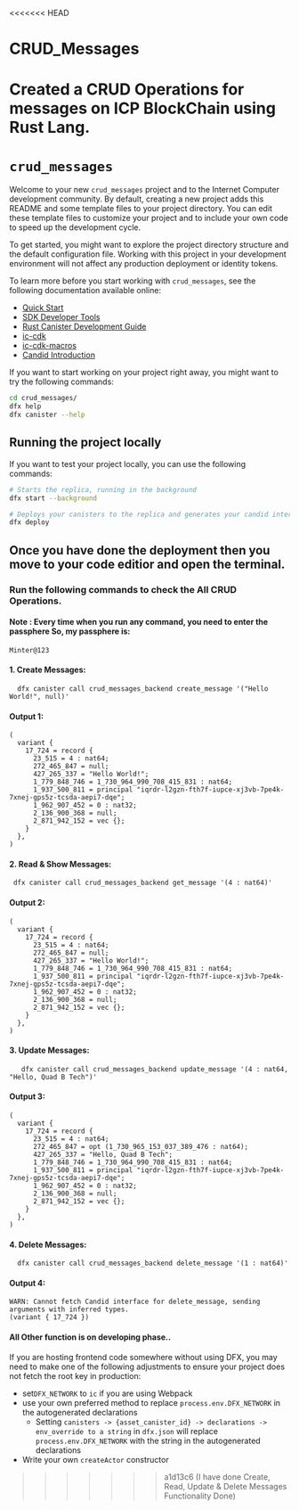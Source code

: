 <<<<<<< HEAD
# CRUD_Messages
Created a CRUD Operations for messages on ICP BlockChain using Rust Lang.
=======
# `crud_messages`

Welcome to your new `crud_messages` project and to the Internet Computer development community. By default, creating a new project adds this README and some template files to your project directory. You can edit these template files to customize your project and to include your own code to speed up the development cycle.

To get started, you might want to explore the project directory structure and the default configuration file. Working with this project in your development environment will not affect any production deployment or identity tokens.

To learn more before you start working with `crud_messages`, see the following documentation available online:

- [Quick Start](https://internetcomputer.org/docs/current/developer-docs/setup/deploy-locally)
- [SDK Developer Tools](https://internetcomputer.org/docs/current/developer-docs/setup/install)
- [Rust Canister Development Guide](https://internetcomputer.org/docs/current/developer-docs/backend/rust/)
- [ic-cdk](https://docs.rs/ic-cdk)
- [ic-cdk-macros](https://docs.rs/ic-cdk-macros)
- [Candid Introduction](https://internetcomputer.org/docs/current/developer-docs/backend/candid/)

If you want to start working on your project right away, you might want to try the following commands:

```bash
cd crud_messages/
dfx help
dfx canister --help
```

## Running the project locally

If you want to test your project locally, you can use the following commands:

```bash
# Starts the replica, running in the background
dfx start --background

# Deploys your canisters to the replica and generates your candid interface
dfx deploy
```

## Once you have done the deployment then you move to your code editior and open the terminal.

### Run the following commands to check the All CRUD Operations.

#### Note : Every time when you run any command, you need to enter the passphere So, my passphere is:
```
Minter@123
```

#### 1. Create Messages:
```
  dfx canister call crud_messages_backend create_message '("Hello World!", null)'
```
#### Output 1:
```
(
  variant {
    17_724 = record {
      23_515 = 4 : nat64;
      272_465_847 = null;
      427_265_337 = "Hello World!";
      1_779_848_746 = 1_730_964_990_708_415_831 : nat64;
      1_937_500_811 = principal "iqrdr-l2gzn-fth7f-iupce-xj3vb-7pe4k-7xnej-gps5z-tcsda-aepi7-dqe";
      1_962_907_452 = 0 : nat32;
      2_136_900_368 = null;
      2_871_942_152 = vec {};
    }
  },
)
```

#### 2. Read & Show Messages:
```
 dfx canister call crud_messages_backend get_message '(4 : nat64)'
```
#### Output 2:
```
(
  variant {
    17_724 = record {
      23_515 = 4 : nat64;
      272_465_847 = null;
      427_265_337 = "Hello World!";
      1_779_848_746 = 1_730_964_990_708_415_831 : nat64;
      1_937_500_811 = principal "iqrdr-l2gzn-fth7f-iupce-xj3vb-7pe4k-7xnej-gps5z-tcsda-aepi7-dqe";
      1_962_907_452 = 0 : nat32;
      2_136_900_368 = null;
      2_871_942_152 = vec {};
    }
  },
)
```
#### 3. Update Messages:
```
   dfx canister call crud_messages_backend update_message '(4 : nat64, "Hello, Quad B Tech")'
```
#### Output 3:
```
(
  variant {
    17_724 = record {
      23_515 = 4 : nat64;
      272_465_847 = opt (1_730_965_153_037_389_476 : nat64);
      427_265_337 = "Hello, Quad B Tech";
      1_779_848_746 = 1_730_964_990_708_415_831 : nat64;
      1_937_500_811 = principal "iqrdr-l2gzn-fth7f-iupce-xj3vb-7pe4k-7xnej-gps5z-tcsda-aepi7-dqe";
      1_962_907_452 = 0 : nat32;
      2_136_900_368 = null;
      2_871_942_152 = vec {};
    }
  },
)
```
#### 4. Delete Messages:
```
  dfx canister call crud_messages_backend delete_message '(1 : nat64)'
```
#### Output 4:
```
WARN: Cannot fetch Candid interface for delete_message, sending arguments with inferred types.
(variant { 17_724 })
```
#### All Other function is on developing phase..

If you are hosting frontend code somewhere without using DFX, you may need to make one of the following adjustments to ensure your project does not fetch the root key in production:

- set`DFX_NETWORK` to `ic` if you are using Webpack
- use your own preferred method to replace `process.env.DFX_NETWORK` in the autogenerated declarations
  - Setting `canisters -> {asset_canister_id} -> declarations -> env_override to a string` in `dfx.json` will replace `process.env.DFX_NETWORK` with the string in the autogenerated declarations
- Write your own `createActor` constructor
>>>>>>> a1d13c6 (I have done Create, Read, Update & Delete Messages Functionality Done)
